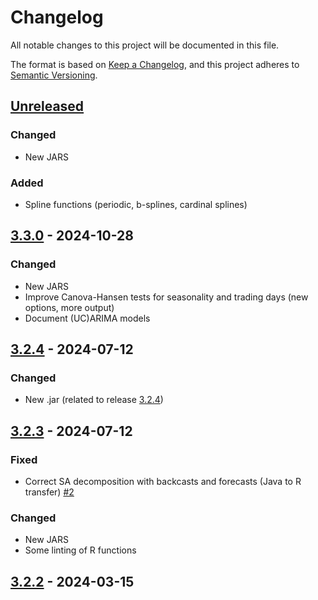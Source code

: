# Changelog

All notable changes to this project will be documented in this file.

The format is based on [Keep a Changelog](https://keepachangelog.com/en/1.1.0/), and this project adheres
to [Semantic Versioning](https://semver.org/spec/v3.2.3.html).


## [Unreleased]

### Changed

* New JARS

### Added

* Spline functions (periodic, b-splines, cardinal splines)

## [3.3.0] - 2024-10-28

### Changed

* New JARS
* Improve Canova-Hansen tests for seasonality and trading days (new options, more output)
* Document (UC)ARIMA models

## [3.2.4] - 2024-07-12


### Changed

* New .jar (related to release [3.2.4](https://github.com/jdemetra/jdplus-main/releases/tag/v3.2.4))


## [3.2.3] - 2024-07-12


### Fixed

- Correct SA decomposition with backcasts and forecasts (Java to R transfer) [#2](https://github.com/rjdverse/rjd3tramoseats/issues/2)

### Changed

* New JARS
* Some linting of R functions

## [3.2.2] - 2024-03-15 


[Unreleased]: https://github.com/rjdverse/rjd3toolkit/compare/v3.3.0...HEAD
[3.3.0]: https://github.com/rjdverse/rjd3toolkit/releases/tag/v3.2.4...v3.3..
[3.2.4]: https://github.com/rjdverse/rjd3toolkit/releases/tag/v3.2.3...v3.2.4
[3.2.3]: https://github.com/rjdverse/rjd3toolkit/releases/tag/v3.2.2...v3.2.3
[3.2.2]: https://github.com/rjdverse/rjd3toolkit/releases/tag/v3.2.2
